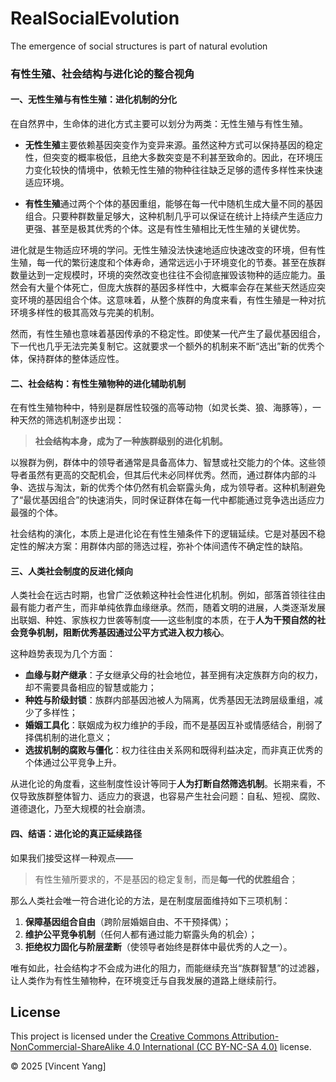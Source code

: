 # RealSocialEvolution
The emergence of social structures is part of natural evolution
### 有性生殖、社会结构与进化论的整合视角

#### 一、无性生殖与有性生殖：进化机制的分化

在自然界中，生命体的进化方式主要可以划分为两类：无性生殖与有性生殖。

* **无性生殖**主要依赖基因突变作为变异来源。虽然这种方式可以保持基因的稳定性，但突变的概率极低，且绝大多数突变是不利甚至致命的。因此，在环境压力变化较快的情境中，依赖无性生殖的物种往往缺乏足够的遗传多样性来快速适应环境。

* **有性生殖**通过两个个体的基因重组，能够在每一代中随机生成大量不同的基因组合。只要种群数量足够大，这种机制几乎可以保证在统计上持续产生适应力更强、甚至是极其优秀的个体。这是有性生殖相比无性生殖的关键优势。

进化就是生物适应环境的学问。无性生殖没法快速地适应快速改变的环境，但有性生殖，每一代的繁衍速度和个体寿命，通常远远小于环境变化的节奏。甚至在族群数量达到一定规模时，环境的突然改变也往往不会彻底摧毁该物种的适应能力。虽然会有大量个体死亡，但庞大族群的基因多样性中，大概率会存在某些天然适应突变环境的基因组合个体。这意味着，从整个族群的角度来看，有性生殖是一种对抗环境多样性的极其高效与完美的机制。

然而，有性生殖也意味着基因传承的不稳定性。即使某一代产生了最优基因组合，下一代也几乎无法完美复制它。这就要求一个额外的机制来不断“选出”新的优秀个体，保持群体的整体适应性。

#### 二、社会结构：有性生殖物种的进化辅助机制

在有性生殖物种中，特别是群居性较强的高等动物（如灵长类、狼、海豚等），一种天然的筛选机制逐步出现：

> **社会结构本身，成为了一种族群级别的进化机制。**

以猴群为例，群体中的领导者通常是具备高体力、智慧或社交能力的个体。这些领导者虽然有更高的交配机会，但其后代未必同样优秀。然而，通过群体内部的斗争、选拔与淘汰，新的优秀个体仍然有机会崭露头角，成为领导者。这种机制避免了“最优基因组合”的快速消失，同时保证群体在每一代中都能通过竞争选出适应力最强的个体。

社会结构的演化，本质上是进化论在有性生殖条件下的逻辑延续。它是对基因不稳定性的解决方案：用群体内部的筛选过程，弥补个体间遗传不确定性的缺陷。

#### 三、人类社会制度的反进化倾向

人类社会在远古时期，也曾广泛依赖这种社会性进化机制。例如，部落首领往往由最有能力者产生，而非单纯依靠血缘继承。然而，随着文明的进展，人类逐渐发展出联姻、种姓、家族权力世袭等制度——这些制度的本质，在于**人为干预自然的社会竞争机制，阻断优秀基因通过公平方式进入权力核心**。

这种趋势表现为几个方面：

* **血缘与财产继承**：子女继承父母的社会地位，甚至拥有决定族群方向的权力，却不需要具备相应的智慧或能力；
* **种姓与阶级封锁**：族群内部基因池被人为隔离，优秀基因无法跨层级重组，减少了多样性；
* **婚姻工具化**：联姻成为权力维护的手段，而不是基因互补或情感结合，削弱了择偶机制的进化意义；
* **选拔机制的腐败与僵化**：权力往往由关系网和既得利益决定，而非真正优秀的个体通过公平竞争上升。

从进化论的角度看，这些制度性设计等同于**人为打断自然筛选机制**。长期来看，不仅导致族群整体智力、适应力的衰退，也容易产生社会问题：自私、短视、腐败、道德退化，乃至大规模的社会崩溃。

#### 四、结语：进化论的真正延续路径

如果我们接受这样一种观点——

> 有性生殖所要求的，不是基因的稳定复制，而是**每一代的优胜组合**；

那么人类社会唯一符合进化论的方法，是在制度层面维持如下三项机制：

1. **保障基因组合自由**（跨阶层婚姻自由、不干预择偶）；
2. **维护公平竞争机制**（任何人都有通过能力崭露头角的机会）；
3. **拒绝权力固化与阶层垄断**（使领导者始终是群体中最优秀的人之一）。

唯有如此，社会结构才不会成为进化的阻力，而能继续充当“族群智慧”的过滤器，让人类作为有性生殖物种，在环境变迁与自我发展的道路上继续前行。

## License

This project is licensed under the [Creative Commons Attribution-NonCommercial-ShareAlike 4.0 International (CC BY-NC-SA 4.0)](https://creativecommons.org/licenses/by-nc-sa/4.0/) license.

© 2025 [Vincent Yang]



